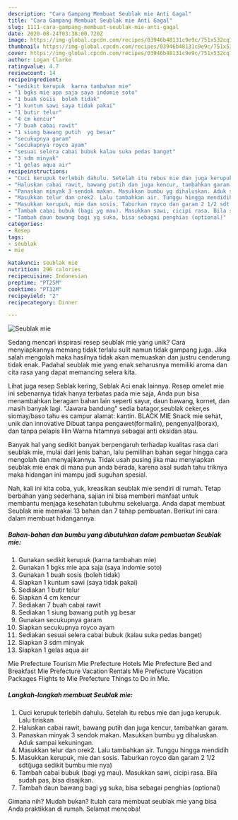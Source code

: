 ```yaml
---
description: "Cara Gampang Membuat Seublak mie Anti Gagal"
title: "Cara Gampang Membuat Seublak mie Anti Gagal"
slug: 1111-cara-gampang-membuat-seublak-mie-anti-gagal
date: 2020-08-24T03:38:00.720Z
image: https://img-global.cpcdn.com/recipes/03946b48131c9e9c/751x532cq70/seublak-mie-foto-resep-utama.jpg
thumbnail: https://img-global.cpcdn.com/recipes/03946b48131c9e9c/751x532cq70/seublak-mie-foto-resep-utama.jpg
cover: https://img-global.cpcdn.com/recipes/03946b48131c9e9c/751x532cq70/seublak-mie-foto-resep-utama.jpg
author: Logan Clarke
ratingvalue: 4.7
reviewcount: 14
recipeingredient:
- "sedikit kerupuk  karna tambahan mie"
- "1 bgks mie apa saja saya indomie soto"
- "1 buah sosis  boleh tidak"
- "1 kuntum sawi saya tidak pakai"
- "1 butir telur"
- "4 cm kencur"
- "7 buah cabai rawit"
- "1 siung bawang putih  yg besar"
- "secukupnya garam"
- "secukupnya royco ayam"
- "sesuai selera cabai bubuk kalau suka pedas banget"
- "3 sdm minyak"
- "1 gelas aqua air"
recipeinstructions:
- "Cuci kerupuk terlebih dahulu. Setelah itu rebus mie dan juga kerupuk. Lalu tiriskan"
- "Haluskan cabai rawit, bawang putih dan juga kencur, tambahkan garam."
- "Panaskan minyak 3 sendok makan. Masukkan bumbu yg dihaluskan. Aduk sampai kekuningan."
- "Masukkan telur dan orek2. Lalu tambahkan air. Tunggu hingga mendidih"
- "Masukkan kerupuk, mie dan sosis. Taburkan royco dan garam 2 1/2 sdt(juga sedikit bumbu mie nya)"
- "Tambah cabai bubuk (bagi yg mau). Masukkan sawi, cicipi rasa. Bila sudah pas, bisa disajikan."
- "Tambah daun bawang bagi yg suka, bisa sebagai penghias (optional)"
categories:
- Resep
tags:
- seublak
- mie

katakunci: seublak mie 
nutrition: 296 calories
recipecuisine: Indonesian
preptime: "PT25M"
cooktime: "PT32M"
recipeyield: "2"
recipecategory: Dinner

---
```



![Seublak mie](https://img-global.cpcdn.com/recipes/03946b48131c9e9c/751x532cq70/seublak-mie-foto-resep-utama.jpg)

Sedang mencari inspirasi resep seublak mie yang unik? Cara menyiapkannya memang tidak terlalu sulit namun tidak gampang juga. Jika salah mengolah maka hasilnya tidak akan memuaskan dan justru cenderung tidak enak. Padahal seublak mie yang enak seharusnya memiliki aroma dan cita rasa yang dapat memancing selera kita.

Lihat juga resep Seblak kering, Seblak Aci enak lainnya. Resep omelet mie ini sebenarnya tidak hanya terbatas pada mie saja, Anda pun bisa menambahkan beragam bahan lain seperti sayur, daun bawang, kornet, dan masih banyak lagi. &#34;Jawara bandung&#34; sedia batagor,seublak ceker,es siomay/baso tahu es campur alamat: kantin. BLACK MIE Snack mie sehat, unik dan innovative Dibuat tanpa pengawet(formalin), pengenyal(borax), dan tanpa pelapis lilin Warna hitamnya sebagai anti oksidan atau.

Banyak hal yang sedikit banyak berpengaruh terhadap kualitas rasa dari seublak mie, mulai dari jenis bahan, lalu pemilihan bahan segar hingga cara mengolah dan menyajikannya. Tidak usah pusing jika mau menyiapkan seublak mie enak di mana pun anda berada, karena asal sudah tahu triknya maka hidangan ini mampu jadi suguhan spesial.


Nah, kali ini kita coba, yuk, kreasikan seublak mie sendiri di rumah. Tetap berbahan yang sederhana, sajian ini bisa memberi manfaat untuk membantu menjaga kesehatan tubuhmu sekeluarga. Anda dapat membuat Seublak mie memakai 13 bahan dan 7 tahap pembuatan. Berikut ini cara dalam membuat hidangannya.

<!--inarticleads1-->

##### Bahan-bahan dan bumbu yang dibutuhkan dalam pembuatan Seublak mie:

1. Gunakan sedikit kerupuk  (karna tambahan mie)
1. Gunakan 1 bgks mie apa saja (saya indomie soto)
1. Gunakan 1 buah sosis  (boleh tidak)
1. Siapkan 1 kuntum sawi (saya tidak pakai)
1. Sediakan 1 butir telur
1. Siapkan 4 cm kencur
1. Sediakan 7 buah cabai rawit
1. Sediakan 1 siung bawang putih  yg besar
1. Gunakan secukupnya garam
1. Siapkan secukupnya royco ayam
1. Sediakan sesuai selera cabai bubuk (kalau suka pedas banget)
1. Siapkan 3 sdm minyak
1. Siapkan 1 gelas aqua air


Mie Prefecture Tourism Mie Prefecture Hotels Mie Prefecture Bed and Breakfast Mie Prefecture Vacation Rentals Mie Prefecture Vacation Packages Flights to Mie Prefecture Things to Do in Mie. 

<!--inarticleads2-->

##### Langkah-langkah membuat Seublak mie:

1. Cuci kerupuk terlebih dahulu. Setelah itu rebus mie dan juga kerupuk. Lalu tiriskan
1. Haluskan cabai rawit, bawang putih dan juga kencur, tambahkan garam.
1. Panaskan minyak 3 sendok makan. Masukkan bumbu yg dihaluskan. Aduk sampai kekuningan.
1. Masukkan telur dan orek2. Lalu tambahkan air. Tunggu hingga mendidih
1. Masukkan kerupuk, mie dan sosis. Taburkan royco dan garam 2 1/2 sdt(juga sedikit bumbu mie nya)
1. Tambah cabai bubuk (bagi yg mau). Masukkan sawi, cicipi rasa. Bila sudah pas, bisa disajikan.
1. Tambah daun bawang bagi yg suka, bisa sebagai penghias (optional)




Gimana nih? Mudah bukan? Itulah cara membuat seublak mie yang bisa Anda praktikkan di rumah. Selamat mencoba!
